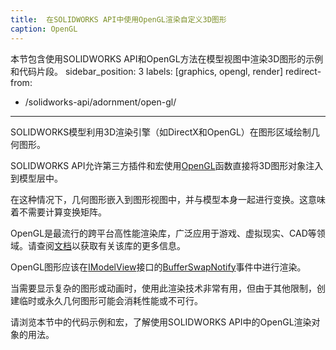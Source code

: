 ```yaml
---
title:  在SOLIDWORKS API中使用OpenGL渲染自定义3D图形
caption: OpenGL
---
```

 本节包含使用SOLIDWORKS API和OpenGL方法在模型视图中渲染3D图形的示例和代码片段。
sidebar_position: 3
labels: [graphics, opengl, render]
redirect-from:
  - /solidworks-api/adornment/open-gl/
---
SOLIDWORKS模型利用3D渲染引擎（如DirectX和OpenGL）在图形区域绘制几何图形。

SOLIDWORKS API允许第三方插件和宏使用[OpenGL](https://en.wikipedia.org/wiki/OpenGL)函数直接将3D图形对象注入到模型层中。

在这种情况下，几何图形嵌入到图形视图中，并与模型本身一起进行变换。这意味着不需要计算变换矩阵。

OpenGL是最流行的跨平台高性能渲染库，广泛应用于游戏、虚拟现实、CAD等领域。请查阅[文档](https://www.opengl.org/documentation/)以获取有关该库的更多信息。

OpenGL图形应该在[IModelView](https://help.solidworks.com/2018/english/api/sldworksapi/SolidWorks.Interop.sldworks~SolidWorks.Interop.sldworks.IModelView.html)接口的[BufferSwapNotify](https://help.solidworks.com/2018/english/api/sldworksapi/solidworks.interop.sldworks~solidworks.interop.sldworks.dmodelviewevents_bufferswapnotifyeventhandler.html)事件中进行渲染。

当需要显示复杂的图形或动画时，使用此渲染技术非常有用，但由于其他限制，创建临时或永久几何图形可能会消耗性能或不可行。

请浏览本节中的代码示例和宏，了解使用SOLIDWORKS API中的OpenGL渲染对象的用法。